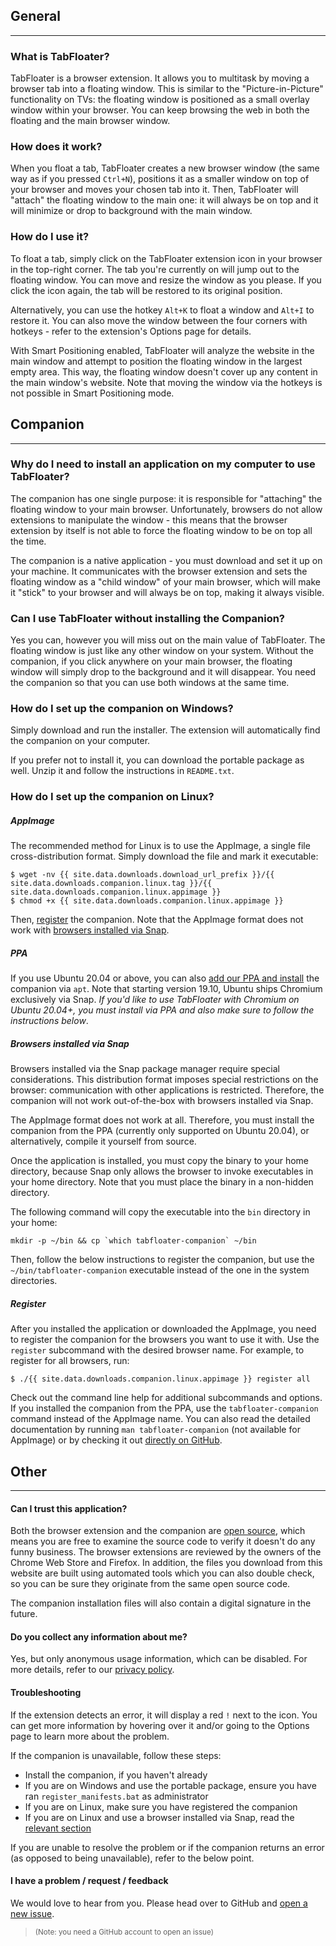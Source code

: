 ## **General**
---

### What is TabFloater?

TabFloater is a browser extension. It allows you to multitask by moving a browser tab into a floating window. This is similar to the "Picture-in-Picture" functionality on TVs: the floating window is positioned as a small overlay window within your browser. You can keep browsing the web in both the floating and the main browser window.

### How does it work?

When you float a tab, TabFloater creates a new browser window (the same way as if you pressed `Ctrl+N`), positions it as a smaller window on top of your browser and moves your chosen tab into it. Then, TabFloater will "attach" the floating window to the main one: it will always be on top and it will minimize or drop to background with the main window.

### How do I use it?

To float a tab, simply click on the TabFloater extension icon in your browser in the top-right corner. The tab you're currently on will jump out to the floating window. You can move and resize the window as you please. If you click the icon again, the tab will be restored to its original position.

Alternatively, you can use the hotkey `Alt+K` to float a window and `Alt+I` to restore it. You can also move the window between the four corners with hotkeys - refer to the extension's Options page for details.

With Smart Positioning enabled, TabFloater will analyze the website in the main window and attempt to position the floating window in the largest empty area. This way, the floating window doesn't cover up any content in the main window's website. Note that moving the window via the hotkeys is not possible in Smart Positioning mode.

## **Companion**
---

### Why do I need to install an application on my computer to use TabFloater?

The companion has one single purpose: it is responsible for "attaching" the floating window to your main browser. Unfortunately, browsers do not allow extensions to manipulate the window - this means that the browser extension by itself is not able to force the floating window to be on top all the time.

The companion is a native application - you must download and set it up on your machine. It communicates with the browser extension and sets the floating window as a "child window" of your main browser, which will make it "stick" to your browser and will always be on top, making it always visible.

### Can I use TabFloater without installing the Companion?

Yes you can, however you will miss out on the main value of TabFloater. The floating window is just like any other window on your system. Without the companion, if you click anywhere on your main browser, the floating window will simply drop to the background and it will disappear. You need the companion so that you can use both windows at the same time.

### How do I set up the companion on Windows?

Simply download and run the installer. The extension will automatically find the companion on your computer.

If you prefer not to install it, you can download the portable package as well. Unzip it and follow the instructions in `README.txt`.

### How do I set up the companion on Linux?

##### **AppImage**

The recommended method for Linux is to use the AppImage, a single file cross-distribution format. Simply download the file and mark it executable:

```
$ wget -nv {{ site.data.downloads.download_url_prefix }}/{{ site.data.downloads.companion.linux.tag }}/{{ site.data.downloads.companion.linux.appimage }}
$ chmod +x {{ site.data.downloads.companion.linux.appimage }}
```

Then, [register](#register) the companion. Note that the AppImage format does not work with [browsers installed via Snap](#browsers-installed-via-snap).

##### **PPA**

If you use Ubuntu 20.04 or above, you can also [add our PPA and install](download) the companion via `apt`. Note that starting version 19.10, Ubuntu ships Chromium exclusively via Snap. *If you'd like to use TabFloater with Chromium on Ubuntu 20.04+, you must install via PPA and also make sure to follow the instructions below*.

##### **Browsers installed via Snap**

Browsers installed via the Snap package manager require special considerations. This distribution format imposes special restrictions on the browser: communication with other applications is restricted. Therefore, the companion will not work out-of-the-box with browsers installed via Snap.

The AppImage format does not work at all. Therefore, you must install the companion from the PPA (currently only supported on Ubuntu 20.04), or alternatively, compile it yourself from source.

Once the application is installed, you must copy the binary to your home directory, because Snap only allows the browser to invoke executables in your home directory. Note that you must place the binary in a non-hidden directory.

The following command will copy the executable into the `bin` directory in your home:

```
mkdir -p ~/bin && cp `which tabfloater-companion` ~/bin
```

Then, follow the below instructions to register the companion, but use the `~/bin/tabfloater-companion` executable instead of the one in the system directories.


##### **Register**

After you installed the application or downloaded the AppImage, you need to register the companion for the browsers you want to use it with. Use the `register` subcommand with the desired browser name. For example, to register for all browsers, run:

```
$ ./{{ site.data.downloads.companion.linux.appimage }} register all
```

Check out the command line help for additional subcommands and options. If you installed the companion from the PPA, use the `tabfloater-companion` command instead of the AppImage name. You can also read the detailed documentation by running `man tabfloater-companion` (not available for AppImage) or by checking it out <a href="https://github.com/tabfloater/tabfloater/blob/master/companion/packaging/linux/ubuntu-ppa/debian/tabfloater-companion.1" target="_blank">directly on GitHub</a>.


## **Other**
---

#### Can I trust this application?

Both the browser extension and the companion are <a href="https://github.com/tabfloater/tabfloater" target="_blank">open source</a>, which means you are free to examine the source code to verify it doesn't do any funny business. The browser extensions are reviewed by the owners of the Chrome Web Store and Firefox. In addition, the files you download from this website are built using automated tools which you can also double check, so you can be sure they originate from the same open source code.

The companion installation files will also contain a digital signature in the future.

#### Do you collect any information about me?

Yes, but only anonymous usage information, which can be disabled. For more details, refer to our [privacy policy](privacy).

#### Troubleshooting

If the extension detects an error, it will display a red `!` next to the icon. You can get more information by hovering over it and/or going to the Options page to learn more about the problem.

If the companion is unavailable, follow these steps:

 * Install the companion, if you haven't already
 * If you are on Windows and use the portable package, ensure you have ran `register_manifests.bat` as administrator
 * If you are on Linux, make sure you have registered the companion
 * If you are on Linux and use a browser installed via Snap, read the [relevant section](#browsers-installed-via-snap)

If you are unable to resolve the problem or if the companion returns an error (as opposed to being unavailable), refer to the below point.

#### I have a problem / request / feedback

We would love to hear from you. Please head over to GitHub and <a href="https://github.com/tabfloater/tabfloater/issues/new/choose" target="_blank">open a new issue</a>.

> <sup>(Note: you need a GitHub account to open an issue)</sup>
